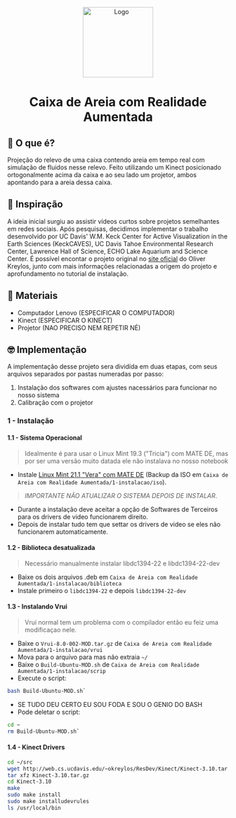 <p align="center">
    <img src="https://avatars.githubusercontent.com/u/54866625?s=400&u=184d63b6c7ecc161f9ebbad8f6e7b32b2e600253&v=4" alt="Logo" width="160" height="160">
  </a>
  <h1 align="center">Caixa de Areia com Realidade Aumentada</h1>
</p>

## 🤔 O que é?
Projeção do relevo de uma caixa contendo areia em tempo real com simulação de fluidos nesse relevo. Feito utilizando um Kinect posicionado ortogonalmente acima da caixa e ao seu lado um projetor, ambos apontando para a areia dessa caixa. 

## 🫥 Inspiração
A ideia inicial surgiu ao assistir vídeos curtos sobre projetos semelhantes em redes sociais. Após pesquisas, decidimos implementar o trabalho desenvolvido por UC Davis' W.M. Keck Center for Active Visualization in the Earth Sciences (KeckCAVES), UC Davis Tahoe Environmental Research Center, Lawrence Hall of Science,  ECHO Lake Aquarium and Science Center. 
É possível encontar o projeto original no [site oficial](https://web.cs.ucdavis.edu/~okreylos/ResDev/SARndbox/) do Oliver Kreylos, junto com mais informações relacionadas a origem do projeto e aprofundamento no tutorial de instalação.

## 🎒 Materiais
- Computador Lenovo (ESPECIFICAR O COMPUTADOR)
- Kinect (ESPECIFICAR O KINECT)
- Projetor (NAO PRECISO NEM REPETIR NÉ)

## 🤓 Implementação
A implementação desse projeto sera dividída em duas etapas, com seus arquivos separados por pastas numeradas por passo: 
  1. Instalação dos softwares com ajustes nacessários para funcionar no nosso sistema
  2. Calibração com o projetor

### 1 - Instalação
#### 1.1 - Sistema Operacional
> Idealmente é para usar o Linux Mint 19.3 ("Tricia") com MATE DE, mas por ser uma versão muito datada ele não instalava no nosso notebook

- Instale [Linux Mint 21.1 "Vera" com MATE DE](https://linuxmint.com/edition.php?id=303) (Backup da ISO em `Caixa de Areia com Realidade Aumentada/1-instalacao/iso`).
> _IMPORTANTE NÃO ATUALIZAR O SISTEMA DEPOIS DE INSTALAR_.

- Durante a instalação deve aceitar a opção de Softwares de Terceiros para os drivers de video funcionarem direito.
- Depois de instalar tudo tem que settar os drivers de video se eles não funcionarem automaticamente.

#### 1.2 - Biblioteca desatualizada
> Necessário manualmente instalar libdc1394-22 e libdc1394-22-dev

- Baixe os dois arquivos .deb em `Caixa de Areia com Realidade Aumentada/1-instalacao/biblioteca`
- Instale primeiro o `libdc1394-22` e depois `libdc1394-22-dev`

#### 1.3 - Instalando Vrui
> Vrui normal tem um problema com o compilador então eu feiz uma modificaçao nele.

- Baixe o `Vrui-8.0-002-MOD.tar.gz` de `Caixa de Areia com Realidade Aumentada/1-instalacao/vrui`
- Mova para o arquivo para mas não extraia `~/`
- Baixe o `Build-Ubuntu-MOD.sh` de `Caixa de Areia com Realidade Aumentada/1-instalacao/scrip`
- Execute o script: 
```bash
bash Build-Ubuntu-MOD.sh`
```
- SE TUDO DEU CERTO EU SOU FODA E SOU O GENIO DO BASH
- Pode deletar o script: 
```bash
cd ~
rm Build-Ubuntu-MOD.sh`
```

#### 1.4 - Kinect Drivers
```bash
cd ~/src
wget http://web.cs.ucdavis.edu/~okreylos/ResDev/Kinect/Kinect-3.10.tar.gz
tar xfz Kinect-3.10.tar.gz
cd Kinect-3.10
make
sudo make install
sudo make installudevrules
ls /usr/local/bin
```

